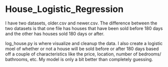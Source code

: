 # House_Logistic_Regression
I have two datasets, older.csv and newer.csv. The difference between the two datasets is that one file
has houses that have been sold before 180 days and the other has houses sold 180 days or after.

log_house.py is where visualize and cleanup the data. I also create a logistic moel of whether or not a house will
be sold before or after 180 days based off a couple of characteristics like the price, location, number of bedrooms/
bathrooms, etc. 
My model is only a bit better than completely guessing. 

